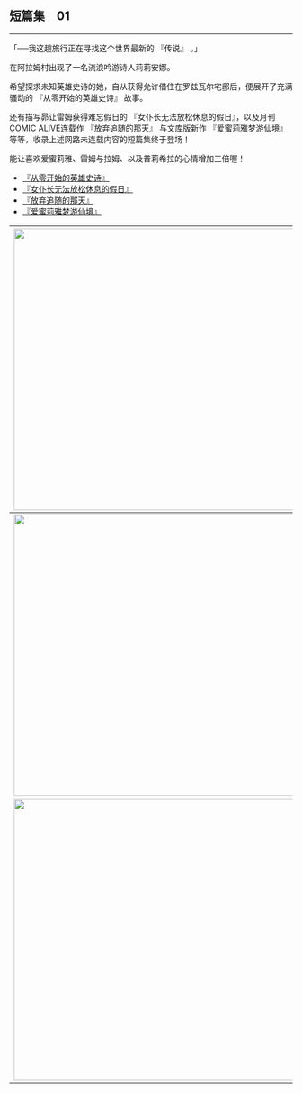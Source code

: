 ## 短篇集　01

------

「──我这趟旅行正在寻找这个世界最新的 『传说』 。」

在阿拉姆村出现了一名流浪吟游诗人莉莉安娜。

希望探求未知英雄史诗的她，自从获得允许借住在罗兹瓦尔宅邸后，便展开了充满骚动的 『从零开始的英雄史诗』 故事。

还有描写昴让雷姆获得难忘假日的 『女仆长无法放松休息的假日』，以及月刊COMIC ALIVE连载作 『放弃追随的那天』 与文库版新作 『爱蜜莉雅梦游仙境』 等等，收录上述网路未连载内容的短篇集终于登场！

能让喜欢爱蜜莉雅、雷姆与拉姆、以及普莉希拉的心情增加三倍喔！


- [『从零开始的英雄史诗』](01.html)
- [『女仆长无法放松休息的假日』](02.html)
- [『放弃追随的那天』](03.html)
- [『爱蜜莉雅梦游仙境』](04.html)


| <img width="500" src="/res/img/article/chapter099/short01/00.jpg"> | <img width="500" src="/res/img/article/chapter099/short01/11.jpg"> |
|:------:|:------:|
| <img width="500" src="/res/img/article/chapter099/short01/12.jpg"> | <img width="500" src="/res/img/article/chapter099/short01/13.jpg"> |
| <img width="500" src="/res/img/article/chapter099/short01/14.jpg"> | <img width="500" src="/res/img/article/chapter099/short01/15.jpg"> |
